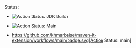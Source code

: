 Status:

* ![Action Status: JDK Builds](https://github.com/khmarbaise/maven-it-extension/workflows/JDKBuilds/badge.svg)
* ![Action Status: Main](https://github.com/khmarbaise/maven-it-extension/workflows/Main/badge.svg)

* https://github.com/khmarbaise/maven-it-extension/workflows/main/badge.svg[Action Status: main]
